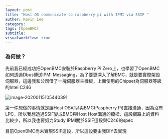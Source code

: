 ```yaml
---
layout: post
title: "Host OS communicate to raspberry pi with IPMI via SSIF "
auther: Kevin Lee
category: 
tags: [OpenBMC]
subtitle:
visualworkflow: true
---
```


### 為何做？

先前我已經成功把OpenBMC安裝於Raspberry Pi Zero上，也學習了OpenBMC如何透過Dbus傳送IPMI Messaging，為了要更深入了解BMC，就是要實際架設伺服器，這邊我和公司借了一塊伺服器主機板，上面使用的Chipset為伺服器等級的Intel C246

![image-20200115105440391]({{site.baseurl}}/img/image-20200115105440391.png)

第一件想做的事情就是讓Host OS可以與BMC(Paspberry Pi)直接溝通，因為沒有LPC，所以我想透過SSIF變成BMC與Host Host溝通的橋樑，這段網路上的資料比較少，所以我也要努力Study IPMI關於SSIF這段與C246的spec

目前OpenBMC尚未實現SSIF這段，所以這段要由我DIY去實現